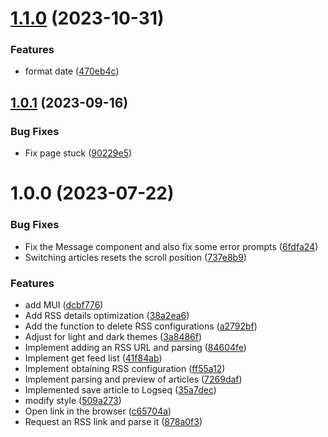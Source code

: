 # [1.1.0](https://github.com/b-yp/logseq-rss-reader/compare/v1.0.1...v1.1.0) (2023-10-31)


### Features

* format date ([470eb4c](https://github.com/b-yp/logseq-rss-reader/commit/470eb4cd5c97fcd5d3210202d46342dfa9cb892f))

## [1.0.1](https://github.com/b-yp/logseq-rss-reader/compare/v1.0.0...v1.0.1) (2023-09-16)


### Bug Fixes

* Fix page stuck ([90229e5](https://github.com/b-yp/logseq-rss-reader/commit/90229e51802abb489dd28e0f0ca029cca78ab9e0))

# 1.0.0 (2023-07-22)


### Bug Fixes

* Fix the Message component and also fix some error prompts ([6fdfa24](https://github.com/b-yp/logseq-rss-reader/commit/6fdfa24007e0ca57d8e06aa24700c6399bb5e4d3))
* Switching articles resets the scroll position ([737e8b9](https://github.com/b-yp/logseq-rss-reader/commit/737e8b9c0e2214ea7c38ef5d972593dd28f7ef08))


### Features

* add MUI ([dcbf776](https://github.com/b-yp/logseq-rss-reader/commit/dcbf77602709e18eb0a2fd60d67071f964679465))
* Add RSS details optimization ([38a2ea6](https://github.com/b-yp/logseq-rss-reader/commit/38a2ea63aaba6e0101601552df4fbb225097f441))
* Add the function to delete RSS configurations ([a2792bf](https://github.com/b-yp/logseq-rss-reader/commit/a2792bf7319c5587c6a9965956899a069493005e))
* Adjust for light and dark themes ([3a8486f](https://github.com/b-yp/logseq-rss-reader/commit/3a8486f984bfddeff0648b6cbb834fe33ec3003f))
* Implement adding an RSS URL and parsing ([84604fe](https://github.com/b-yp/logseq-rss-reader/commit/84604fea71bfc52ad9c8ef6d239f9d801a6c2b21))
* Implement get feed list ([41f84ab](https://github.com/b-yp/logseq-rss-reader/commit/41f84ab191a0bf781c299f3cb83151a0036a3217))
* Implement obtaining RSS configuration ([ff55a12](https://github.com/b-yp/logseq-rss-reader/commit/ff55a126b59571cff49de7260a65524901e62080))
* Implement parsing and preview of articles ([7269daf](https://github.com/b-yp/logseq-rss-reader/commit/7269dafc79f788fc91d97e2131893e2f17bd936f))
* Implemented save article to Logseq ([35a7dec](https://github.com/b-yp/logseq-rss-reader/commit/35a7dec1815d70ef9934514247377993d0ca6ac8))
* modify style ([509a273](https://github.com/b-yp/logseq-rss-reader/commit/509a273e5f8ee9b4cba7b923ada826eb91cc6a9d))
* Open link in the browser ([c65704a](https://github.com/b-yp/logseq-rss-reader/commit/c65704acb8555e4e021c14652cb7d6251271b230))
* Request an RSS link and parse it ([878a0f3](https://github.com/b-yp/logseq-rss-reader/commit/878a0f3f84fb7a00f25c1286bc161b702182b8b8))
